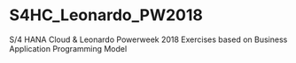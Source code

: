 # S4HC_Leonardo_PW2018
S/4 HANA Cloud & Leonardo Powerweek 2018 Exercises based on Business Application Programming Model
